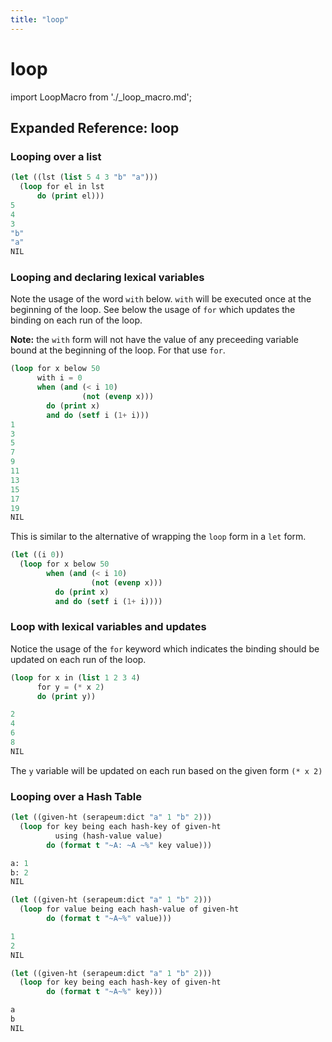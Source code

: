```yaml
---
title: "loop"
---
```


# loop

import LoopMacro from './_loop_macro.md';

<LoopMacro />

## Expanded Reference: loop

### Looping over a list

```lisp
(let ((lst (list 5 4 3 "b" "a")))
  (loop for el in lst
      do (print el)))
5 
4 
3 
"b" 
"a" 
NIL
```

### Looping and declaring lexical variables

Note the usage of the word `with` below. `with` will be executed once at the beginning of the loop. See below the usage of `for` which updates the binding on each run of the loop.

**Note:** the `with` form will not have the value of any preceeding variable bound at the beginning of the loop. For that use `for`.

```lisp
(loop for x below 50
      with i = 0
      when (and (< i 10)
                (not (evenp x)))
        do (print x)
        and do (setf i (1+ i)))
1 
3 
5 
7 
9 
11 
13 
15 
17 
19 
NIL
```

This is similar to the alternative of wrapping the `loop` form in a `let` form.

```lisp
(let ((i 0))
  (loop for x below 50
        when (and (< i 10)
                  (not (evenp x)))
          do (print x)
          and do (setf i (1+ i))))
```

### Loop with lexical variables and updates

Notice the usage of the `for` keyword which indicates the binding should be updated on each run of the loop.

```lisp
(loop for x in (list 1 2 3 4)
      for y = (* x 2)
      do (print y))

2 
4 
6 
8 
NIL
```

The `y` variable will be updated on each run based on the given form `(* x 2)`

### Looping over a Hash Table

```lisp
(let ((given-ht (serapeum:dict "a" 1 "b" 2)))
  (loop for key being each hash-key of given-ht
          using (hash-value value)
        do (format t "~A: ~A ~%" key value)))

a: 1 
b: 2 
NIL

(let ((given-ht (serapeum:dict "a" 1 "b" 2)))
  (loop for value being each hash-value of given-ht
        do (format t "~A~%" value)))

1
2
NIL

(let ((given-ht (serapeum:dict "a" 1 "b" 2)))
  (loop for key being each hash-key of given-ht
        do (format t "~A~%" key)))

a
b
NIL
```
